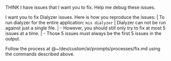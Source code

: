 THINK I have issues that I want you to fix. Help me debug these issues.

I want you to fix Dialyzer issues. Here is how you reproduce the issues:
    | To run dialyzer for the entire application: `mix dialyzer`
    | Dialyzer can not be run against just a single file.
    |  - However, you should still only try to fix at most 5 issues at a time.
    |  - Those 5 issues must always be the first 5 issues in the output.

Follow the process at @~/dev/custom/ai/prompts/processes/fix.md using the
commands described above.

